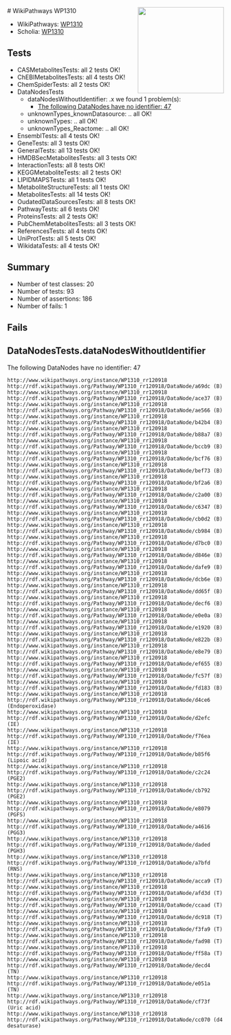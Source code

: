 <img style="float: right; width: 200px" src="https://upload.wikimedia.org/wikipedia/commons/thumb/8/83/Wplogo_with_text_500.png/640px-Wplogo_with_text_500.png" />
# WikiPathways WP1310

* WikiPathways: [WP1310](https://wikipathways.org/pathways/WP1310)
* Scholia: [WP1310](https://scholia.toolforge.org/wikipathways/WP1310)
## Tests
* CASMetabolitesTests: all 2 tests OK!
* ChEBIMetabolitesTests: all 4 tests OK!
* ChemSpiderTests: all 2 tests OK!
* DataNodesTests
    * dataNodesWithoutIdentifier: .x we found 1 problem(s):
        * [The following DataNodes have no identifier: 47](#8792c4f4)
    * unknownTypes_knownDatasource: .. all OK!
    * unknownTypes: .. all OK!
    * unknownTypes_Reactome: .. all OK!
* EnsemblTests: all 4 tests OK!
* GeneTests: all 3 tests OK!
* GeneralTests: all 13 tests OK!
* HMDBSecMetabolitesTests: all 3 tests OK!
* InteractionTests: all 8 tests OK!
* KEGGMetaboliteTests: all 2 tests OK!
* LIPIDMAPSTests: all 1 tests OK!
* MetaboliteStructureTests: all 1 tests OK!
* MetabolitesTests: all 14 tests OK!
* OudatedDataSourcesTests: all 8 tests OK!
* PathwayTests: all 6 tests OK!
* ProteinsTests: all 2 tests OK!
* PubChemMetabolitesTests: all 3 tests OK!
* ReferencesTests: all 4 tests OK!
* UniProtTests: all 5 tests OK!
* WikidataTests: all 4 tests OK!


## Summary

* Number of test classes: 20
* Number of tests: 93
* Number of assertions: 186
* Number of fails: 1

## Fails

<a name="8792c4f4" />

## DataNodesTests.dataNodesWithoutIdentifier

The following DataNodes have no identifier: 47
```
http://www.wikipathways.org/instance/WP1310_rr120918 http://rdf.wikipathways.org/Pathway/WP1310_rr120918/DataNode/a69dc (B)
http://www.wikipathways.org/instance/WP1310_rr120918 http://rdf.wikipathways.org/Pathway/WP1310_rr120918/DataNode/ace37 (B)
http://www.wikipathways.org/instance/WP1310_rr120918 http://rdf.wikipathways.org/Pathway/WP1310_rr120918/DataNode/ae566 (B)
http://www.wikipathways.org/instance/WP1310_rr120918 http://rdf.wikipathways.org/Pathway/WP1310_rr120918/DataNode/b42b4 (B)
http://www.wikipathways.org/instance/WP1310_rr120918 http://rdf.wikipathways.org/Pathway/WP1310_rr120918/DataNode/b88a7 (B)
http://www.wikipathways.org/instance/WP1310_rr120918 http://rdf.wikipathways.org/Pathway/WP1310_rr120918/DataNode/bccb9 (B)
http://www.wikipathways.org/instance/WP1310_rr120918 http://rdf.wikipathways.org/Pathway/WP1310_rr120918/DataNode/bcf76 (B)
http://www.wikipathways.org/instance/WP1310_rr120918 http://rdf.wikipathways.org/Pathway/WP1310_rr120918/DataNode/bef73 (B)
http://www.wikipathways.org/instance/WP1310_rr120918 http://rdf.wikipathways.org/Pathway/WP1310_rr120918/DataNode/bf2a6 (B)
http://www.wikipathways.org/instance/WP1310_rr120918 http://rdf.wikipathways.org/Pathway/WP1310_rr120918/DataNode/c2a00 (B)
http://www.wikipathways.org/instance/WP1310_rr120918 http://rdf.wikipathways.org/Pathway/WP1310_rr120918/DataNode/c6347 (B)
http://www.wikipathways.org/instance/WP1310_rr120918 http://rdf.wikipathways.org/Pathway/WP1310_rr120918/DataNode/cb0d2 (B)
http://www.wikipathways.org/instance/WP1310_rr120918 http://rdf.wikipathways.org/Pathway/WP1310_rr120918/DataNode/cb984 (B)
http://www.wikipathways.org/instance/WP1310_rr120918 http://rdf.wikipathways.org/Pathway/WP1310_rr120918/DataNode/d7bc0 (B)
http://www.wikipathways.org/instance/WP1310_rr120918 http://rdf.wikipathways.org/Pathway/WP1310_rr120918/DataNode/d846e (B)
http://www.wikipathways.org/instance/WP1310_rr120918 http://rdf.wikipathways.org/Pathway/WP1310_rr120918/DataNode/dafe9 (B)
http://www.wikipathways.org/instance/WP1310_rr120918 http://rdf.wikipathways.org/Pathway/WP1310_rr120918/DataNode/dcb6e (B)
http://www.wikipathways.org/instance/WP1310_rr120918 http://rdf.wikipathways.org/Pathway/WP1310_rr120918/DataNode/dd65f (B)
http://www.wikipathways.org/instance/WP1310_rr120918 http://rdf.wikipathways.org/Pathway/WP1310_rr120918/DataNode/decf6 (B)
http://www.wikipathways.org/instance/WP1310_rr120918 http://rdf.wikipathways.org/Pathway/WP1310_rr120918/DataNode/e0e0a (B)
http://www.wikipathways.org/instance/WP1310_rr120918 http://rdf.wikipathways.org/Pathway/WP1310_rr120918/DataNode/e1920 (B)
http://www.wikipathways.org/instance/WP1310_rr120918 http://rdf.wikipathways.org/Pathway/WP1310_rr120918/DataNode/e822b (B)
http://www.wikipathways.org/instance/WP1310_rr120918 http://rdf.wikipathways.org/Pathway/WP1310_rr120918/DataNode/e8e79 (B)
http://www.wikipathways.org/instance/WP1310_rr120918 http://rdf.wikipathways.org/Pathway/WP1310_rr120918/DataNode/ef655 (B)
http://www.wikipathways.org/instance/WP1310_rr120918 http://rdf.wikipathways.org/Pathway/WP1310_rr120918/DataNode/fc57f (B)
http://www.wikipathways.org/instance/WP1310_rr120918 http://rdf.wikipathways.org/Pathway/WP1310_rr120918/DataNode/fd183 (B)
http://www.wikipathways.org/instance/WP1310_rr120918 http://rdf.wikipathways.org/Pathway/WP1310_rr120918/DataNode/d4ce6 (Endoperoxidase)
http://www.wikipathways.org/instance/WP1310_rr120918 http://rdf.wikipathways.org/Pathway/WP1310_rr120918/DataNode/d2efc (IE)
http://www.wikipathways.org/instance/WP1310_rr120918 http://rdf.wikipathways.org/Pathway/WP1310_rr120918/DataNode/f76ea (IE)
http://www.wikipathways.org/instance/WP1310_rr120918 http://rdf.wikipathways.org/Pathway/WP1310_rr120918/DataNode/b85f6 (Lipoic acid)
http://www.wikipathways.org/instance/WP1310_rr120918 http://rdf.wikipathways.org/Pathway/WP1310_rr120918/DataNode/c2c24 (PGE2)
http://www.wikipathways.org/instance/WP1310_rr120918 http://rdf.wikipathways.org/Pathway/WP1310_rr120918/DataNode/cb792 (PGE2)
http://www.wikipathways.org/instance/WP1310_rr120918 http://rdf.wikipathways.org/Pathway/WP1310_rr120918/DataNode/e8079 (PGFS)
http://www.wikipathways.org/instance/WP1310_rr120918 http://rdf.wikipathways.org/Pathway/WP1310_rr120918/DataNode/a4616 (PGG3)
http://www.wikipathways.org/instance/WP1310_rr120918 http://rdf.wikipathways.org/Pathway/WP1310_rr120918/DataNode/daded (PGH3)
http://www.wikipathways.org/instance/WP1310_rr120918 http://rdf.wikipathways.org/Pathway/WP1310_rr120918/DataNode/a7bfd (RNS)
http://www.wikipathways.org/instance/WP1310_rr120918 http://rdf.wikipathways.org/Pathway/WP1310_rr120918/DataNode/acca9 (T)
http://www.wikipathways.org/instance/WP1310_rr120918 http://rdf.wikipathways.org/Pathway/WP1310_rr120918/DataNode/afd3d (T)
http://www.wikipathways.org/instance/WP1310_rr120918 http://rdf.wikipathways.org/Pathway/WP1310_rr120918/DataNode/ccaad (T)
http://www.wikipathways.org/instance/WP1310_rr120918 http://rdf.wikipathways.org/Pathway/WP1310_rr120918/DataNode/dc918 (T)
http://www.wikipathways.org/instance/WP1310_rr120918 http://rdf.wikipathways.org/Pathway/WP1310_rr120918/DataNode/f3fa9 (T)
http://www.wikipathways.org/instance/WP1310_rr120918 http://rdf.wikipathways.org/Pathway/WP1310_rr120918/DataNode/fad98 (T)
http://www.wikipathways.org/instance/WP1310_rr120918 http://rdf.wikipathways.org/Pathway/WP1310_rr120918/DataNode/ff58a (T)
http://www.wikipathways.org/instance/WP1310_rr120918 http://rdf.wikipathways.org/Pathway/WP1310_rr120918/DataNode/decd4 (TN)
http://www.wikipathways.org/instance/WP1310_rr120918 http://rdf.wikipathways.org/Pathway/WP1310_rr120918/DataNode/e051a (TN)
http://www.wikipathways.org/instance/WP1310_rr120918 http://rdf.wikipathways.org/Pathway/WP1310_rr120918/DataNode/cf73f (Uric acid)
http://www.wikipathways.org/instance/WP1310_rr120918 http://rdf.wikipathways.org/Pathway/WP1310_rr120918/DataNode/cc070 (d4 desaturase)
```


